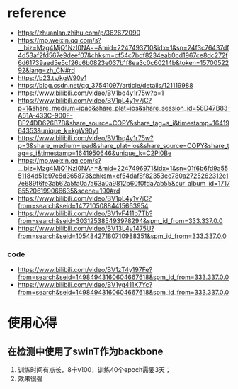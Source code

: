 # reference

* https://zhuanlan.zhihu.com/p/362672090
* https://mp.weixin.qq.com/s?__biz=Mzg4MjQ1NzI0NA==&mid=2247493710&idx=1&sn=24f3c76437df4d53af2fd567e9deef07&chksm=cf54c7bdf8234eab0cd1967ce8dc272f6d61739aed5e5cf26c6b0823e037b1f8ea3c0c60214b&token=1570052292&lang=zh_CN#rd
* https://b23.tv/kgW90y1
* https://blog.csdn.net/qq_37541097/article/details/121119988
* https://www.bilibili.com/video/BV1bq4y1r75w?p=1
* https://www.bilibili.com/video/BV1pL4y1v7jC?p=1&share_medium=ipad&share_plat=ios&share_session_id=58D47B83-A61A-433C-900F-BF24DD626B7B&share_source=COPY&share_tag=s_i&timestamp=1641964353&unique_k=kgW90y1
* https://www.bilibili.com/video/BV1bq4y1r75w?p=3&share_medium=ipad&share_plat=ios&share_source=COPY&share_tag=s_i&timestamp=1641950646&unique_k=C2Pl0Be
* https://mp.weixin.qq.com/s?__biz=Mzg4MjQ1NzI0NA==&mid=2247496971&idx=1&sn=01f6b6fd9a5551184d51e97e8d365873&chksm=cf54daf8f82353ee780a2725262312e17e689f6fe3ab62a5fa0a7a63a0a9812b60f0fda7ab55&cur_album_id=1717855206199066635&scene=190#rd
* https://www.bilibili.com/video/BV1pL4y1v7jC?from=search&seid=14771050884415663954
* https://www.bilibili.com/video/BV1vF411b7Tb?from=search&seid=303125385493978294&spm_id_from=333.337.0.0
* https://www.bilibili.com/video/BV13L4y1475U?from=search&seid=10548427180710988351&spm_id_from=333.337.0.0



### code

* https://www.bilibili.com/video/BV1zT4y197Fe?from=search&seid=14984943160604667618&spm_id_from=333.337.0.0
* https://www.bilibili.com/video/BV1yg411K7Yc?from=search&seid=14984943160604667618&spm_id_from=333.337.0.0



# 使用心得

## 在检测中使用了swinT作为backbone

1. 训练时间有点长，8卡v100，训练40个epoch需要3天；
2. 效果很强